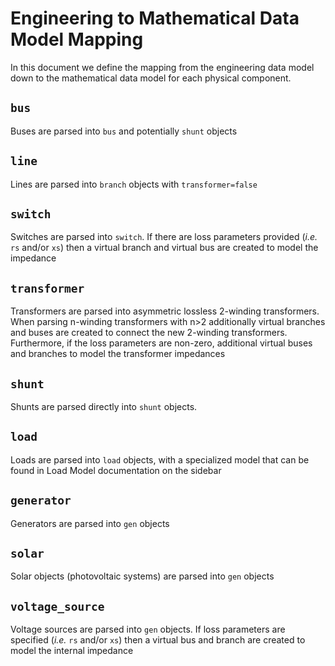 # Engineering to Mathematical Data Model Mapping

In this document we define the mapping from the engineering data model down to the mathematical data model for each physical component.

## `bus`

Buses are parsed into `bus` and potentially `shunt` objects

## `line`

Lines are parsed into `branch` objects with `transformer=false`

## `switch`

Switches are parsed into `switch`. If there are loss parameters provided (_i.e._ `rs` and/or `xs`) then a virtual branch and virtual bus are created to model the impedance

## `transformer`

Transformers are parsed into asymmetric lossless 2-winding transformers. When parsing n-winding transformers with n>2 additionally virtual branches and buses are created to connect the new 2-winding transformers. Furthermore, if the loss parameters are non-zero, additional virtual buses and branches to model the transformer impedances

## `shunt`

Shunts are parsed directly into `shunt` objects.

## `load`

Loads are parsed into `load` objects, with a specialized model that can be found in Load Model documentation on the sidebar

## `generator`

Generators are parsed into `gen` objects

## `solar`

Solar objects (photovoltaic systems) are parsed into `gen` objects

## `voltage_source`

Voltage sources are parsed into `gen` objects. If loss parameters are specified (_i.e._ `rs` and/or `xs`) then a virtual bus and branch are created to model the internal impedance

